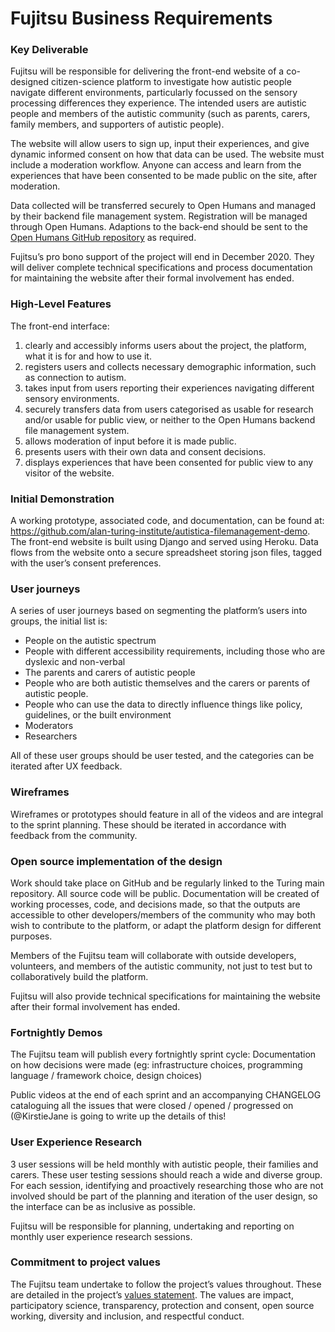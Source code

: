 # Fujitsu Business Requirements 

### Key Deliverable

Fujitsu will be responsible for delivering the front-end website of a co-designed citizen-science platform to investigate how autistic people navigate different environments, particularly focussed on the sensory processing differences they experience. 
The intended users are autistic people and members of the autistic community (such as parents, carers, family members, and supporters of autistic people). 

The website will allow users to sign up, input their experiences, and give dynamic informed consent on how that data can be used. 
The website must include a moderation workflow. 
Anyone can access and learn from the experiences that have been consented to be made public on the site, after moderation. 

Data collected will be transferred securely to Open Humans and managed by their backend file management system. 
Registration will be managed through Open Humans. 
Adaptions to the back-end should be sent to the [Open Humans GitHub repository](https://github.com/OpenHumans/open-humans) as required.  

Fujitsu’s pro bono support of the project will end in December 2020. 
They will deliver complete technical specifications and process documentation for maintaining the website after their formal involvement has ended. 

### High-Level Features 

The front-end interface:

1. clearly and accessibly informs users about the project, the platform, what it is for and how to use it. 
2. registers users and collects necessary demographic information, such as connection to autism. 
3. takes input from users reporting their experiences navigating different sensory environments. 
4. securely transfers data from users categorised as usable for research and/or usable for public view, or neither to the Open Humans backend file management system. 
5. allows moderation of input before it is made public.  
6. presents users with their own data and consent decisions. 
7. displays experiences that have been consented for public view to any visitor of the website.

### Initial Demonstration

A working prototype, associated code, and documentation, can be found at: https://github.com/alan-turing-institute/autistica-filemanagement-demo. 
The front-end website is built using Django and served using Heroku.
Data flows from the website onto a secure spreadsheet storing json files, tagged with the user’s consent preferences.

### User journeys

A series of user journeys based on segmenting the platform’s users into groups, the initial list is:  

* People on the autistic spectrum
* People with different accessibility requirements, including those who are dyslexic and non-verbal
* The parents and carers of autistic people
* People who are both autistic themselves and the carers or parents of autistic people.
* People who can use the data to directly influence things like policy, guidelines, or the built environment 
* Moderators 
* Researchers 

All of these user groups should be user tested, and the categories can be iterated after UX feedback. 

### Wireframes

Wireframes or prototypes should feature in all of the videos and are integral to the sprint planning. 
These should be iterated in accordance with feedback from the community. 

### Open source implementation of the design

Work should take place on GitHub and be regularly linked to the Turing main repository. 
All source code will be public. 
Documentation will be created of working processes, code, and decisions made, so that the outputs are accessible to other developers/members of the community who may both wish to contribute to the platform, or adapt the platform design for different purposes. 

Members of the Fujitsu team will collaborate with outside developers, volunteers, and members of the autistic community, not just to test but to collaboratively build the platform. 

Fujitsu will also provide technical specifications for maintaining the website after their formal involvement has ended. 

### Fortnightly Demos

The Fujitsu team will publish every fortnightly sprint cycle: 
Documentation on how decisions were made (eg: infrastructure choices, programming language / framework choice, design choices)

Public videos at the end of each sprint and an accompanying CHANGELOG cataloguing all the issues that were closed / opened / progressed on (@KirstieJane is going to write up the details of this!


### User Experience Research

3 user sessions will be held monthly with autistic people, their families and carers. 
These user testing sessions should reach a wide and diverse group. 
For each session, identifying and proactively researching those who are not involved should be part of the planning and iteration of the user design, so the interface can be as inclusive as possible. 


Fujitsu will be responsible for planning, undertaking and reporting on monthly user experience research sessions. 

### Commitment to project values

The Fujitsu team undertake to follow the project’s values throughout. 
These are detailed in the project’s [values statement](https://github.com/alan-turing-institute/AutisticaCitizenScience/blob/master/project-management/A2_ValuesAndOutcomes.pdf). 
The values are impact, participatory science, transparency, protection and consent, open source working, diversity and inclusion, and respectful conduct. 


